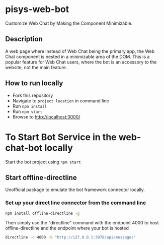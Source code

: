 # pisys-web-bot

Customize Web Chat by Making the Component Minimizable.

## Description

A web page where instead of Web Chat being the primary app, the Web Chat component is nested in a minimizable area of the DOM. This is a popular feature for Web Chat users, where the bot is an accessory to the website, not the main feature.

## How to run locally

- Fork this repository
- Navigate to `project location` in command line
- Run `npm install`
- Run `npm start`
- Browse to [http://localhost:3000/](http://localhost:3000/)

# To Start Bot Service in the web-chat-bot locally

Start the bot project using `npm start`

## Start offline-directline

Unofficial package to emulate the bot framework connector locally.

### Set up your direct line connector from the command line

```sh
npm install offline-directline -g
```

Then simply use the "directline" command with the endpoint 4000 to host offline-directline and the endpoint where your bot is hosted

```sh
directline -d 4000 -b "http://127.0.0.1:3978/api/messages"
```
